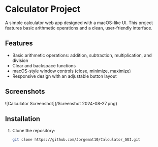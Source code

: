# Calculator Project

A simple calculator web app designed with a macOS-like UI. This project features basic arithmetic operations and a clean, user-friendly interface.

## Features
- Basic arithmetic operations: addition, subtraction, multiplication, and division
- Clear and backspace functions
- macOS-style window controls (close, minimize, maximize)
- Responsive design with an adjustable button layout

## Screenshots
![Calculator Screenshot](/Screenshot 2024-08-27.png)

## Installation

1. Clone the repository:
   ```bash
   git clone https://github.com/Jorgemat10/Calculator_GUI.git
